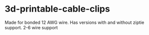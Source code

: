 # 3d-printable-cable-clips

Made for bonded 12 AWG wire. 
Has versions with and without ziptie support.
2-6 wire support
